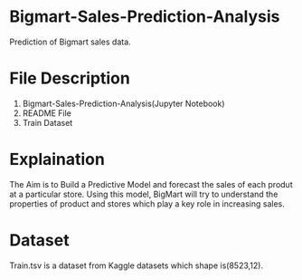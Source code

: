 # Bigmart-Sales-Prediction-Analysis
  Prediction of Bigmart sales data.
  
# File Description
 1) Bigmart-Sales-Prediction-Analysis(Jupyter Notebook)
 2) README File
 3) Train Dataset

# Explaination
 The Aim is to Build a Predictive Model and forecast the sales of each produt at a particular store.
Using this model, BigMart will try to understand the properties of product and stores which play a key role in increasing sales.

# Dataset
 Train.tsv is a dataset from Kaggle datasets which shape is(8523,12).
